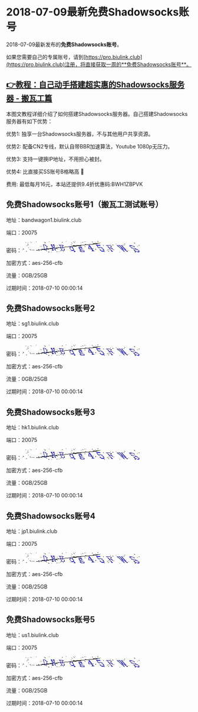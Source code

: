 # 2018-07-09最新**免费Shadowsocks账号**

2018-07-09最新发布的**免费Shadowsocks账号**。

如果您需要自己的专属账号，请到[https://pro.biulink.club](https://pro.biulink.club)注册，将直接获取一周的**免费Shadowsocks账号**。

## [👉教程：自己动手搭建超实惠的Shadowsocks服务器 - 搬瓦工篇](https://github.com/Biulink/ShadowsocksTutorials/blob/master/%E6%95%99%E6%82%A8%E8%87%AA%E5%B7%B1%E5%8A%A8%E6%89%8B%E6%90%AD%E5%BB%BA%E8%B6%85%E5%AE%9E%E6%83%A0%E7%9A%84Shadowsocks%E6%9C%8D%E5%8A%A1%E5%99%A8%20-%20%E6%90%AC%E7%93%A6%E5%B7%A5%E7%AF%87.md)
  
  本图文教程详细介绍了如何搭建Shadowsocks服务器。自己搭建Shadowsocks服务器有如下优势：

  优势1: 独享一台Shadowsocks服务器，不与其他用户共享资源。

  优势2: 配备CN2专线，默认自带BBR加速算法，Youtube 1080p无压力。

  优势3: 支持一键换IP地址，不用担心被封。

  优势4: 比直接买SS账号B格略高 🙂

  费用: 最低每月16元，本站还提供9.4折优惠码:BWH1ZBPVK  
## 免费Shadowsocks账号1（搬瓦工测试账号）

地址：bandwagon1.biulink.club

端口：20075

密码：![免费Shadowsocks账号密码](../password/27b4ce87-dddb-4e33-8718-c8ba94669846.jpg)

加密方式：aes-256-cfb

流量：0GB/25GB

过期时间：2018-07-10 00:00:14

## 免费Shadowsocks账号2

地址：sg1.biulink.club

端口：20075

密码：![免费Shadowsocks账号密码](../password/27b4ce87-dddb-4e33-8718-c8ba94669846.jpg)

加密方式：aes-256-cfb

流量：0GB/25GB

过期时间：2018-07-10 00:00:14

## 免费Shadowsocks账号3

地址：hk1.biulink.club

端口：20075

密码：![免费Shadowsocks账号密码](../password/27b4ce87-dddb-4e33-8718-c8ba94669846.jpg)

加密方式：aes-256-cfb

流量：0GB/25GB

过期时间：2018-07-10 00:00:14

## 免费Shadowsocks账号4

地址：jp1.biulink.club

端口：20075

密码：![免费Shadowsocks账号密码](../password/27b4ce87-dddb-4e33-8718-c8ba94669846.jpg)

加密方式：aes-256-cfb

流量：0GB/25GB

过期时间：2018-07-10 00:00:14

## 免费Shadowsocks账号5

地址：us1.biulink.club

端口：20075

密码：![免费Shadowsocks账号密码](../password/27b4ce87-dddb-4e33-8718-c8ba94669846.jpg)

加密方式：aes-256-cfb

流量：0GB/25GB

过期时间：2018-07-10 00:00:14

